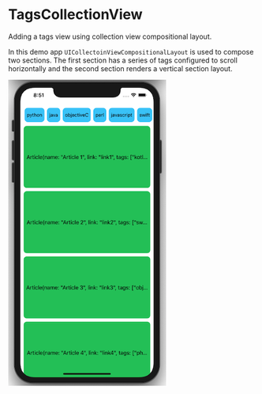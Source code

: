 # TagsCollectionView

Adding a tags view using collection view compositional layout.

In this demo app `UICollectoinViewCompositionalLayout` is used to compose two sections. The first section has a series of tags configured to scroll horizontally and the second section renders a vertical section layout. 

![tags collection view](Assets/tags-collection-view.png)

